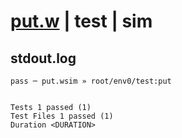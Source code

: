 # [put.w](../../../../../../examples/tests/sdk_tests/bucket/put.w) | test | sim

## stdout.log
```log
pass ─ put.wsim » root/env0/test:put
 
 
Tests 1 passed (1)
Test Files 1 passed (1)
Duration <DURATION>
```

